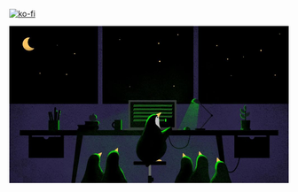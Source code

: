 [![ko-fi](https://ko-fi.com/img/githubbutton_sm.svg)](https://ko-fi.com/W7W1116ERJ)

<img src="./penguin_code.jpg" align="center"/>
